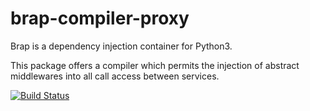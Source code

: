 # brap-compiler-proxy

Brap is a dependency injection container for Python3.

This package offers a compiler which permits the injection of abstract
middlewares into all call access between services.


[![Build Status](https://travis-ci.org/brap/brap-compiler-proxy.svg?branch=master)](https://travis-ci.org/brap/brap-compiler-proxy)


